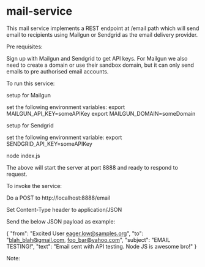 # mail-service

This mail service implements a REST endpoint at /email path which will send email to recipients using Mailgun or Sendgrid as the email delivery provider.

Pre requisites:

Sign up with Mailgun and Sendgrid to get API keys. For Mailgun we also need to create a domain or use their sandbox domain, but it can only send emails to pre authorised email accounts.

To run this service:

setup for Mailgun

set the following environment variables:
export MAILGUN_API_KEY=someAPIKey
export MAILGUN_DOMAIN=someDomain

setup for Sendgrid

set the following environment variable:
export SENDGRID_API_KEY=someAPIKey

node index.js

The above will start the server at port 8888 and ready to respond to request.

To invoke the service:

Do a POST to http://localhost:8888/email

Set Content-Type header to application/JSON

Send the below JSON payload as example:

{
  "from": "Excited User <eager.low@samples.org>",
  "to": "blah_blah@gmail.com, foo_bar@yahoo.com",
  "subject": "EMAIL TESTING!",
  "text": "Email sent with API testing. Node JS is awesome bro!"
}

Note:
